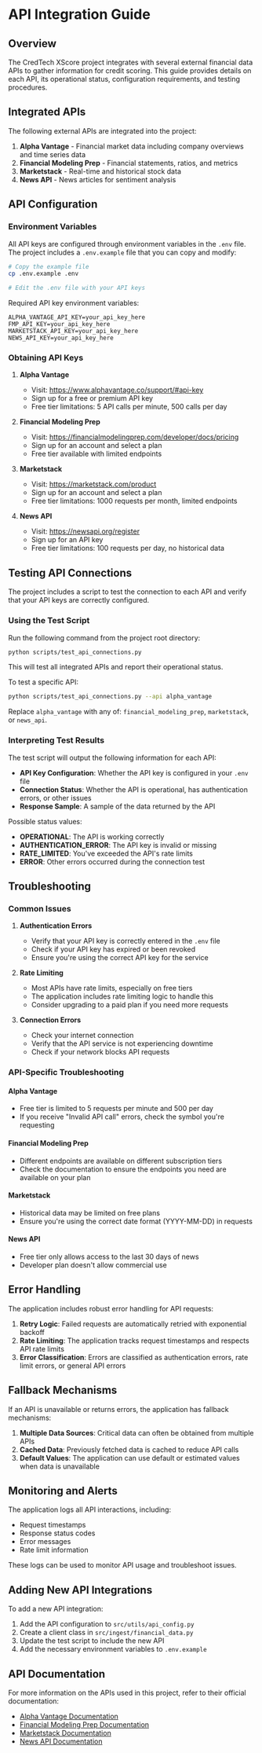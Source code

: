 # API Integration Guide

## Overview

The CredTech XScore project integrates with several external financial data APIs to gather information for credit scoring. This guide provides details on each API, its operational status, configuration requirements, and testing procedures.

## Integrated APIs

The following external APIs are integrated into the project:

1. **Alpha Vantage** - Financial market data including company overviews and time series data
2. **Financial Modeling Prep** - Financial statements, ratios, and metrics
3. **Marketstack** - Real-time and historical stock data
4. **News API** - News articles for sentiment analysis

## API Configuration

### Environment Variables

All API keys are configured through environment variables in the `.env` file. The project includes a `.env.example` file that you can copy and modify:

```bash
# Copy the example file
cp .env.example .env

# Edit the .env file with your API keys
```

Required API key environment variables:

```
ALPHA_VANTAGE_API_KEY=your_api_key_here
FMP_API_KEY=your_api_key_here
MARKETSTACK_API_KEY=your_api_key_here
NEWS_API_KEY=your_api_key_here
```

### Obtaining API Keys

1. **Alpha Vantage**
   - Visit: https://www.alphavantage.co/support/#api-key
   - Sign up for a free or premium API key
   - Free tier limitations: 5 API calls per minute, 500 calls per day

2. **Financial Modeling Prep**
   - Visit: https://financialmodelingprep.com/developer/docs/pricing
   - Sign up for an account and select a plan
   - Free tier available with limited endpoints

3. **Marketstack**
   - Visit: https://marketstack.com/product
   - Sign up for an account and select a plan
   - Free tier limitations: 1000 requests per month, limited endpoints

4. **News API**
   - Visit: https://newsapi.org/register
   - Sign up for an API key
   - Free tier limitations: 100 requests per day, no historical data

## Testing API Connections

The project includes a script to test the connection to each API and verify that your API keys are correctly configured.

### Using the Test Script

Run the following command from the project root directory:

```bash
python scripts/test_api_connections.py
```

This will test all integrated APIs and report their operational status.

To test a specific API:

```bash
python scripts/test_api_connections.py --api alpha_vantage
```

Replace `alpha_vantage` with any of: `financial_modeling_prep`, `marketstack`, or `news_api`.

### Interpreting Test Results

The test script will output the following information for each API:

- **API Key Configuration**: Whether the API key is configured in your `.env` file
- **Connection Status**: Whether the API is operational, has authentication errors, or other issues
- **Response Sample**: A sample of the data returned by the API

Possible status values:

- **OPERATIONAL**: The API is working correctly
- **AUTHENTICATION_ERROR**: The API key is invalid or missing
- **RATE_LIMITED**: You've exceeded the API's rate limits
- **ERROR**: Other errors occurred during the connection test

## Troubleshooting

### Common Issues

1. **Authentication Errors**
   - Verify that your API key is correctly entered in the `.env` file
   - Check if your API key has expired or been revoked
   - Ensure you're using the correct API key for the service

2. **Rate Limiting**
   - Most APIs have rate limits, especially on free tiers
   - The application includes rate limiting logic to handle this
   - Consider upgrading to a paid plan if you need more requests

3. **Connection Errors**
   - Check your internet connection
   - Verify that the API service is not experiencing downtime
   - Check if your network blocks API requests

### API-Specific Troubleshooting

#### Alpha Vantage

- Free tier is limited to 5 requests per minute and 500 per day
- If you receive "Invalid API call" errors, check the symbol you're requesting

#### Financial Modeling Prep

- Different endpoints are available on different subscription tiers
- Check the documentation to ensure the endpoints you need are available on your plan

#### Marketstack

- Historical data may be limited on free plans
- Ensure you're using the correct date format (YYYY-MM-DD) in requests

#### News API

- Free tier only allows access to the last 30 days of news
- Developer plan doesn't allow commercial use

## Error Handling

The application includes robust error handling for API requests:

1. **Retry Logic**: Failed requests are automatically retried with exponential backoff
2. **Rate Limiting**: The application tracks request timestamps and respects API rate limits
3. **Error Classification**: Errors are classified as authentication errors, rate limit errors, or general API errors

## Fallback Mechanisms

If an API is unavailable or returns errors, the application has fallback mechanisms:

1. **Multiple Data Sources**: Critical data can often be obtained from multiple APIs
2. **Cached Data**: Previously fetched data is cached to reduce API calls
3. **Default Values**: The application can use default or estimated values when data is unavailable

## Monitoring and Alerts

The application logs all API interactions, including:

- Request timestamps
- Response status codes
- Error messages
- Rate limit information

These logs can be used to monitor API usage and troubleshoot issues.

## Adding New API Integrations

To add a new API integration:

1. Add the API configuration to `src/utils/api_config.py`
2. Create a client class in `src/ingest/financial_data.py`
3. Update the test script to include the new API
4. Add the necessary environment variables to `.env.example`

## API Documentation

For more information on the APIs used in this project, refer to their official documentation:

- [Alpha Vantage Documentation](https://www.alphavantage.co/documentation/)
- [Financial Modeling Prep Documentation](https://financialmodelingprep.com/developer/docs/)
- [Marketstack Documentation](https://marketstack.com/documentation)
- [News API Documentation](https://newsapi.org/docs)